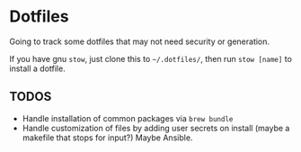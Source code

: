 # Dotfiles

Going to track some dotfiles that may not need security or generation.

If you have gnu `stow`, just clone this to `~/.dotfiles/`, then run `stow
[name]` to install a dotfile.

## TODOS

- Handle installation of common packages via `brew bundle`
- Handle customization of files by adding user secrets on install (maybe a
  makefile that stops for input?) Maybe Ansible.
